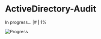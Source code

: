 # ActiveDirectory-Audit

In progress...
|#                                                                                                             | 1%

![Progress](https://progress-bar.dev/60/?width=1000&title=completed)

